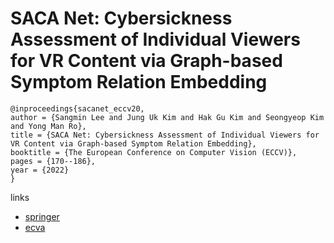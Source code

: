# SACA Net: Cybersickness Assessment of Individual Viewers for VR Content via Graph-based Symptom Relation Embedding

```
@inproceedings{sacanet_eccv20,
author = {Sangmin Lee and Jung Uk Kim and Hak Gu Kim and Seongyeop Kim and Yong Man Ro},
title = {SACA Net: Cybersickness Assessment of Individual Viewers for VR Content via Graph-based Symptom Relation Embedding},
booktitle = {The European Conference on Computer Vision (ECCV)},
pages = {170--186},
year = {2022}
}
```

links
- [springer](https://link.springer.com/chapter/10.1007/978-3-030-58589-1_39
)
- [ecva](https://www.ecva.net/papers/eccv_2020/papers_ECCV/html/4270_ECCV_2020_paper.php)
